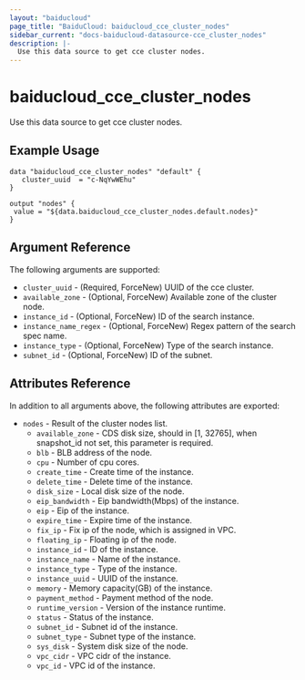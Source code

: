 ```yaml
---
layout: "baiducloud"
page_title: "BaiduCloud: baiducloud_cce_cluster_nodes"
sidebar_current: "docs-baiducloud-datasource-cce_cluster_nodes"
description: |-
  Use this data source to get cce cluster nodes.
---
```


# baiducloud_cce_cluster_nodes

Use this data source to get cce cluster nodes.

## Example Usage

```hcl
data "baiducloud_cce_cluster_nodes" "default" {
   cluster_uuid	 = "c-NqYwWEhu"
}

output "nodes" {
 value = "${data.baiducloud_cce_cluster_nodes.default.nodes}"
}
```

## Argument Reference

The following arguments are supported:

* `cluster_uuid` - (Required, ForceNew) UUID of the cce cluster.
* `available_zone` - (Optional, ForceNew) Available zone of the cluster node.
* `instance_id` - (Optional, ForceNew) ID of the search instance.
* `instance_name_regex` - (Optional, ForceNew) Regex pattern of the search spec name.
* `instance_type` - (Optional, ForceNew) Type of the search instance.
* `subnet_id` - (Optional, ForceNew) ID of the subnet.

## Attributes Reference

In addition to all arguments above, the following attributes are exported:

* `nodes` - Result of the cluster nodes list.
  * `available_zone` - CDS disk size, should in [1, 32765], when snapshot_id not set, this parameter is required.
  * `blb` - BLB address of the node.
  * `cpu` - Number of cpu cores.
  * `create_time` - Create time of the instance.
  * `delete_time` - Delete time of the instance.
  * `disk_size` - Local disk size of the node.
  * `eip_bandwidth` - Eip bandwidth(Mbps) of the instance.
  * `eip` - Eip of the instance.
  * `expire_time` - Expire time of the instance.
  * `fix_ip` - Fix ip of the node, which is assigned in VPC.
  * `floating_ip` - Floating ip of the node.
  * `instance_id` - ID of the instance.
  * `instance_name` - Name of the instance.
  * `instance_type` - Type of the instance.
  * `instance_uuid` - UUID of the instance.
  * `memory` - Memory capacity(GB) of the instance.
  * `payment_method` - Payment method of the node.
  * `runtime_version` - Version of the instance runtime.
  * `status` - Status of the instance.
  * `subnet_id` - Subnet id of the instance.
  * `subnet_type` - Subnet type of the instance.
  * `sys_disk` - System disk size of the node.
  * `vpc_cidr` - VPC cidr of the instance.
  * `vpc_id` - VPC id of the instance.


